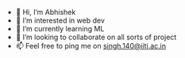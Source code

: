 - 👋 Hi, I’m Abhishek
- 👀 I’m interested in web dev
- 🌱 I’m currently learning ML
- 💞️ I’m looking to collaborate on all sorts of project
- 📫 Feel free to ping me on singh.140@iitj.ac.in

<!---
gunnmetall/gunnmetall is a ✨ special ✨ repository because its `README.md` (this file) appears on your GitHub profile.
You can click the Preview link to take a look at your changes.
--->
